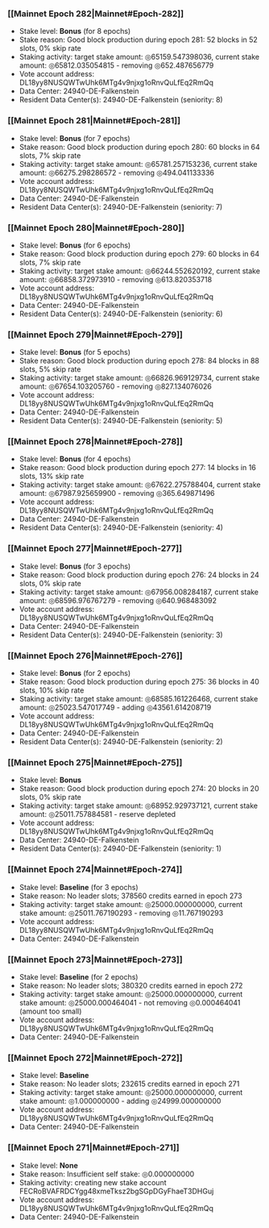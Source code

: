 ### [[Mainnet Epoch 282|Mainnet#Epoch-282]]
* Stake level: **Bonus** (for 8 epochs)
* Stake reason: Good block production during epoch 281: 52 blocks in 52 slots, 0% skip rate
* Staking activity: target stake amount: ◎65159.547398036, current stake amount: ◎65812.035054815 - removing ◎652.487656779
* Vote account address: DL18yy8NUSQWTwUhk6MTg4v9njxg1oRnvQuLfEq2RmQq
* Data Center: 24940-DE-Falkenstein
* Resident Data Center(s): 24940-DE-Falkenstein (seniority: 8)
### [[Mainnet Epoch 281|Mainnet#Epoch-281]]
* Stake level: **Bonus** (for 7 epochs)
* Stake reason: Good block production during epoch 280: 60 blocks in 64 slots, 7% skip rate
* Staking activity: target stake amount: ◎65781.257153236, current stake amount: ◎66275.298286572 - removing ◎494.041133336
* Vote account address: DL18yy8NUSQWTwUhk6MTg4v9njxg1oRnvQuLfEq2RmQq
* Data Center: 24940-DE-Falkenstein
* Resident Data Center(s): 24940-DE-Falkenstein (seniority: 7)
### [[Mainnet Epoch 280|Mainnet#Epoch-280]]
* Stake level: **Bonus** (for 6 epochs)
* Stake reason: Good block production during epoch 279: 60 blocks in 64 slots, 7% skip rate
* Staking activity: target stake amount: ◎66244.552620192, current stake amount: ◎66858.372973910 - removing ◎613.820353718
* Vote account address: DL18yy8NUSQWTwUhk6MTg4v9njxg1oRnvQuLfEq2RmQq
* Data Center: 24940-DE-Falkenstein
* Resident Data Center(s): 24940-DE-Falkenstein (seniority: 6)
### [[Mainnet Epoch 279|Mainnet#Epoch-279]]
* Stake level: **Bonus** (for 5 epochs)
* Stake reason: Good block production during epoch 278: 84 blocks in 88 slots, 5% skip rate
* Staking activity: target stake amount: ◎66826.969129734, current stake amount: ◎67654.103205760 - removing ◎827.134076026
* Vote account address: DL18yy8NUSQWTwUhk6MTg4v9njxg1oRnvQuLfEq2RmQq
* Data Center: 24940-DE-Falkenstein
* Resident Data Center(s): 24940-DE-Falkenstein (seniority: 5)
### [[Mainnet Epoch 278|Mainnet#Epoch-278]]
* Stake level: **Bonus** (for 4 epochs)
* Stake reason: Good block production during epoch 277: 14 blocks in 16 slots, 13% skip rate
* Staking activity: target stake amount: ◎67622.275788404, current stake amount: ◎67987.925659900 - removing ◎365.649871496
* Vote account address: DL18yy8NUSQWTwUhk6MTg4v9njxg1oRnvQuLfEq2RmQq
* Data Center: 24940-DE-Falkenstein
* Resident Data Center(s): 24940-DE-Falkenstein (seniority: 4)
### [[Mainnet Epoch 277|Mainnet#Epoch-277]]
* Stake level: **Bonus** (for 3 epochs)
* Stake reason: Good block production during epoch 276: 24 blocks in 24 slots, 0% skip rate
* Staking activity: target stake amount: ◎67956.008284187, current stake amount: ◎68596.976767279 - removing ◎640.968483092
* Vote account address: DL18yy8NUSQWTwUhk6MTg4v9njxg1oRnvQuLfEq2RmQq
* Data Center: 24940-DE-Falkenstein
* Resident Data Center(s): 24940-DE-Falkenstein (seniority: 3)
### [[Mainnet Epoch 276|Mainnet#Epoch-276]]
* Stake level: **Bonus** (for 2 epochs)
* Stake reason: Good block production during epoch 275: 36 blocks in 40 slots, 10% skip rate
* Staking activity: target stake amount: ◎68585.161226468, current stake amount: ◎25023.547017749 - adding ◎43561.614208719
* Vote account address: DL18yy8NUSQWTwUhk6MTg4v9njxg1oRnvQuLfEq2RmQq
* Data Center: 24940-DE-Falkenstein
* Resident Data Center(s): 24940-DE-Falkenstein (seniority: 2)
### [[Mainnet Epoch 275|Mainnet#Epoch-275]]
* Stake level: **Bonus**
* Stake reason: Good block production during epoch 274: 20 blocks in 20 slots, 0% skip rate
* Staking activity: target stake amount: ◎68952.929737121, current stake amount: ◎25011.757884581 - reserve depleted
* Vote account address: DL18yy8NUSQWTwUhk6MTg4v9njxg1oRnvQuLfEq2RmQq
* Data Center: 24940-DE-Falkenstein
* Resident Data Center(s): 24940-DE-Falkenstein (seniority: 1)
### [[Mainnet Epoch 274|Mainnet#Epoch-274]]
* Stake level: **Baseline** (for 3 epochs)
* Stake reason: No leader slots; 378560 credits earned in epoch 273
* Staking activity: target stake amount: ◎25000.000000000, current stake amount: ◎25011.767190293 - removing ◎11.767190293
* Vote account address: DL18yy8NUSQWTwUhk6MTg4v9njxg1oRnvQuLfEq2RmQq
* Data Center: 24940-DE-Falkenstein
### [[Mainnet Epoch 273|Mainnet#Epoch-273]]
* Stake level: **Baseline** (for 2 epochs)
* Stake reason: No leader slots; 380320 credits earned in epoch 272
* Staking activity: target stake amount: ◎25000.000000000, current stake amount: ◎25000.000464041 - not removing ◎0.000464041 (amount too small)
* Vote account address: DL18yy8NUSQWTwUhk6MTg4v9njxg1oRnvQuLfEq2RmQq
* Data Center: 24940-DE-Falkenstein
### [[Mainnet Epoch 272|Mainnet#Epoch-272]]
* Stake level: **Baseline**
* Stake reason: No leader slots; 232615 credits earned in epoch 271
* Staking activity: target stake amount: ◎25000.000000000, current stake amount: ◎1.000000000 - adding ◎24999.000000000
* Vote account address: DL18yy8NUSQWTwUhk6MTg4v9njxg1oRnvQuLfEq2RmQq
* Data Center: 24940-DE-Falkenstein
### [[Mainnet Epoch 271|Mainnet#Epoch-271]]
* Stake level: **None**
* Stake reason: Insufficient self stake: ◎0.000000000
* Staking activity: creating new stake account FECRoBVAFRDCYgg48xmeTksz2bgSGpDGyFhaeT3DHGuj
* Vote account address: DL18yy8NUSQWTwUhk6MTg4v9njxg1oRnvQuLfEq2RmQq
* Data Center: 24940-DE-Falkenstein